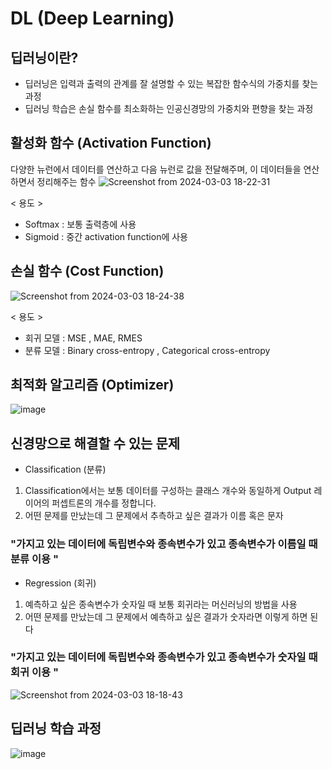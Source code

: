 # DL (Deep Learning)
## 딥러닝이란?
- 딥러닝은 입력과 출력의 관계를 잘 설명할 수 있는 복잡한 함수식의 가중치를 찾는 과정
- 딥러닝 학습은 손실 함수를 최소화하는 인공신경망의 가중치와 편향을 찾는 과정

## 활성화 함수 (Activation Function)
다양한 뉴런에서 데이터를 연산하고 다음 뉴런로 값을 전달해주며, 이 데이터들을 연산하면서 정리해주는 함수
![Screenshot from 2024-03-03 18-22-31](https://github.com/AUTO-KKYU/DL/assets/118419026/4145abdc-19f7-48e4-a3a0-5e1a22fa0b9d)

< 용도 >
- Softmax : 보통 출력층에 사용
- Sigmoid : 중간 activation function에 사용

## 손실 함수 (Cost Function)
![Screenshot from 2024-03-03 18-24-38](https://github.com/AUTO-KKYU/DL/assets/118419026/0b37d613-a3f6-4bb5-9330-c1623cebb4e9)

< 용도 >
- 회귀 모델 : MSE , MAE, RMES
- 분류 모델 : Binary cross-entropy , Categorical cross-entropy

## 최적화 알고리즘 (Optimizer)
![image](https://github.com/AUTO-KKYU/DL/assets/118419026/38b77ee4-0baa-4be4-9854-de1a11f26f06)



## 신경망으로 해결할 수 있는 문제
- Classification (분류)
1) Classification에서는 보통 데이터를 구성하는 클래스 개수와 동일하게 Output 레이어의 퍼셉트론의 개수를 정합니다.
2) 어떤 문제를 만났는데 그 문제에서 추측하고 싶은 결과가 이름 혹은 문자

### "가지고 있는 데이터에 독립변수와 종속변수가 있고 종속변수가 이름일 때 분류 이용 "

- Regression (회귀)
1) 예측하고 싶은 종속변수가 숫자일 때 보통 회귀라는 머신러닝의 방법을 사용
2) 어떤 문제를 만났는데 그 문제에서 예측하고 싶은 결과가 숫자라면 이렇게 하면 된다

### "가지고 있는 데이터에 독립변수와 종속변수가 있고 종속변수가 숫자일 때 회귀 이용 "

![Screenshot from 2024-03-03 18-18-43](https://github.com/AUTO-KKYU/DL/assets/118419026/2127706e-f71f-4aef-bfe0-10e898b18d7d)

## 딥러닝 학습 과정
![image](https://github.com/AUTO-KKYU/DL/assets/118419026/e32ea2ba-42df-442c-881c-e9493e25da69)

